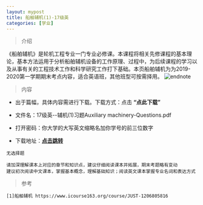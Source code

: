 ```yaml
---
layout: mypost
title: 船舶辅机(1)-17级英
categories: [学业]
---
```

> 介绍

《船舶辅机》是轮机工程专业一门专业必修课。本课程将相关先修课程的基本理论，基本方法运用于分析船舶辅机设备的工作原理、过程中，为后续课程的学习以及从事有关的工程技术工作和科学研究工作打下基础。本页船舶辅机为为2019-2020第一学期期末考点内容，适合英语班，其他班型可按需择用。
![endnote](https://edu-image.nosdn.127.net/58F8DBE295391E7EA511B6F243F8F036.jpg?imageView&thumbnail=510y288&quality=100)


>内容 

- 出于篇幅，具体内容需进行下载。下载方式：点击  **“点此下载”**

- 文件名：17级英--辅机(1)习题Auxiliary machinery-Questions.pdf

- 打开密码：你大学的大写英文缩略名加你学号的前三位数字

- 下载地址：**[点击跳转](https://zhuifengyi.coding.net/p/MESC_doc/d/MESC_doc/git/blob/master/17%E7%BA%A7%E8%8B%B1--%E8%BE%85%E6%9C%BA(1)%E4%B9%A0%E9%A2%98Auxiliary%20machinery-Questions.pdf)**

```
无选择题
```

```
请加深理解课本上对应的章节和知识点，建议仔细阅读课本并拓展，期末考题略有变动
建议初次阅读中文课本，掌握基本概念，理解基础知识；阅读英文课本掌握专业名词和表达方式
```


> 参考

```
[1]船舶辅机 https://www.icourse163.org/course/JUST-1206805816
```


